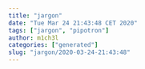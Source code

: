 ```yaml
---
title: "jargon"
date: "Tue Mar 24 21:43:48 CET 2020"
tags: ["jargon", "pipotron"]
author: m1ch3l
categories: ["generated"]
slug: "jargon/2020-03-24-21:43:48"
---
```



